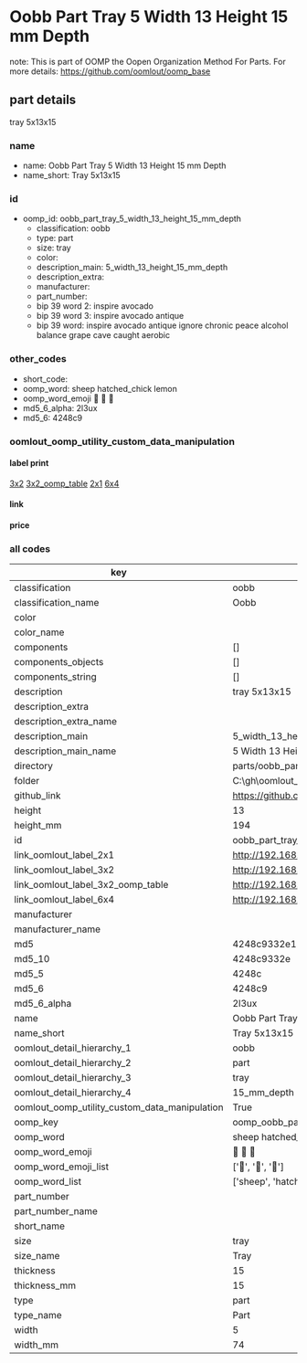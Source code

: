 # Oobb Part Tray 5 Width 13 Height 15 mm Depth  

note: This is part of OOMP the Oopen Organization Method For Parts. For more details: https://github.com/oomlout/oomp_base

##  part details
  



tray 5x13x15



### name
* name: Oobb Part Tray 5 Width 13 Height 15 mm Depth
* name_short: Tray 5x13x15 
### id
* oomp_id: oobb_part_tray_5_width_13_height_15_mm_depth
  * classification: oobb
  * type: part
  * size: tray
  * color: 
  * description_main: 5_width_13_height_15_mm_depth
  * description_extra: 
  * manufacturer: 
  * part_number: 
  * bip 39 word 2: inspire avocado
  * bip 39 word 3: inspire avocado antique
  * bip 39 word: inspire avocado antique ignore chronic peace alcohol balance grape cave caught aerobic

### other_codes
* short_code: 
* oomp_word: sheep hatched_chick lemon
* oomp_word_emoji :sheep: :hatched_chick: :lemon:
* md5_6_alpha: 2l3ux
* md5_6: 4248c9






### oomlout_oomp_utility_custom_data_manipulation
#### label print
[3x2](http://192.168.1.245:1112/?label=oomp%202l3ux)
[3x2_oomp_table](http://192.168.1.108:1112/?label=oomp%202l3ux)
[2x1](http://192.168.1.242:1112/?label=oomp%202l3ux)
[6x4](http://192.168.1.55:1112/?label=oomp%202l3ux)    

#### link

                              

#### price







### all codes 
| key | value |  
| --- | --- |  
| classification | oobb |  
| classification_name | Oobb |  
| color |  |  
| color_name |  |  
| components | [] |  
| components_objects | [] |  
| components_string | [] |  
| description | tray 5x13x15 |  
| description_extra |  |  
| description_extra_name |  |  
| description_main | 5_width_13_height_15_mm_depth |  
| description_main_name | 5 Width 13 Height 15 mm Depth |  
| directory | parts/oobb_part_tray_5_width_13_height_15_mm_depth |  
| folder | C:\gh\oomlout_oobb_version_4_generated_parts\parts\oobb_part_tray_5_width_13_height_15_mm_depth |  
| github_link | https://github.com/oomlout/oomlout_oomp_part_src/tree/main/parts/oobb_part_tray_5_width_13_height_15_mm_depth |  
| height | 13 |  
| height_mm | 194 |  
| id | oobb_part_tray_5_width_13_height_15_mm_depth |  
| link_oomlout_label_2x1 | http://192.168.1.242:1112/?label=oomp%202l3ux |  
| link_oomlout_label_3x2 | http://192.168.1.245:1112/?label=oomp%202l3ux |  
| link_oomlout_label_3x2_oomp_table | http://192.168.1.108:1112/?label=oomp%202l3ux |  
| link_oomlout_label_6x4 | http://192.168.1.55:1112/?label=oomp%202l3ux |  
| manufacturer |  |  
| manufacturer_name |  |  
| md5 | 4248c9332e11a0c28714370c13c3fbaa |  
| md5_10 | 4248c9332e |  
| md5_5 | 4248c |  
| md5_6 | 4248c9 |  
| md5_6_alpha | 2l3ux |  
| name | Oobb Part Tray 5 Width 13 Height 15 mm Depth |  
| name_short | Tray 5x13x15  |  
| oomlout_detail_hierarchy_1 | oobb |  
| oomlout_detail_hierarchy_2 | part |  
| oomlout_detail_hierarchy_3 | tray |  
| oomlout_detail_hierarchy_4 | 15_mm_depth |  
| oomlout_oomp_utility_custom_data_manipulation | True |  
| oomp_key | oomp_oobb_part_tray_5_width_13_height_15_mm_depth |  
| oomp_word | sheep hatched_chick lemon |  
| oomp_word_emoji | :sheep: :hatched_chick: :lemon: |  
| oomp_word_emoji_list | [':sheep:', ':hatched_chick:', ':lemon:'] |  
| oomp_word_list | ['sheep', 'hatched_chick', 'lemon'] |  
| part_number |  |  
| part_number_name |  |  
| short_name |  |  
| size | tray |  
| size_name | Tray |  
| thickness | 15 |  
| thickness_mm | 15 |  
| type | part |  
| type_name | Part |  
| width | 5 |  
| width_mm | 74 |  
